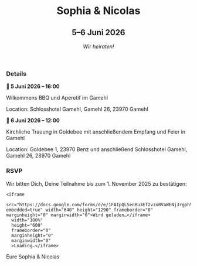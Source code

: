 <!DOCTYPE html>
<html lang="en">
<head>
  <meta charset="UTF-8" />
  <meta name="viewport" content="width=device-width, initial-scale=1.0" />
  <title>Sophia & Nicolas Hochzeit</title>
  <link rel="stylesheet" href="style.css" />
  <link href="https://fonts.googleapis.com/css2?family=Merriweather&family=Playfair+Display:wght@700&display=swap" rel="stylesheet">
</head>
<body>
  <header>
    <h1>Sophia & Nicolas</h1>
    <h2>5–6 Juni 2026</h2>
    <p style="margin-top: 1rem; font-style: italic;">Wir heiraten!</p>
  </header>

  <section id="details">
    <h3>Details</h3>
    <p><strong>📅 5 Juni 2026 – 16:00</strong></p>
    <p>Wilkommens BBQ und Aperetif im Gamehl</p>
    <p><italic>Location: Schlosshotel Gamehl, Gamehl 26, 23970 Gamehl</p>
    <p><strong>📅 6 Juni 2026 – 12:00</strong></p>
    <p>Kirchliche Trauung in Goldebee mit anschließendem Empfang und Feier in Gamehl</p>
    <p><italic>Location: Goldebee 1, 23970 Benz und anschließend Schlosshotel Gamehl, Gamehl 26, 23970 Gamehl</p>
  </section>

  <section id="rsvp">
    <h3>RSVP</h3>
    <p>Wir bitten Dich, Deine Teilnahme bis zum 1. November 2025 zu bestätigen:</p>

    <iframe 
      src="https://docs.google.com/forms/d/e/1FAIpQLSenBu3Ef2vzoBVaWENj3rgph5LsBBgLZ7NyGDs5ZcTqf1ZkhQ/viewform?embedded=true" width="640" height="1290" frameborder="0" marginheight="0" marginwidth="0">Wird geladen…</iframe> 
      width="100%" 
      height="600" 
      frameborder="0" 
      marginheight="0" 
      marginwidth="0"
      >Loading…</iframe>
  </section>

  <footer>
    <p>Eure Sophia & Nicolas</p>
  </footer>
</body>
</html>
